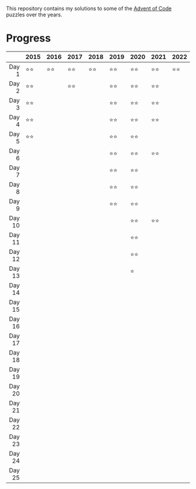 This repository contains my solutions to some of the [Advent of Code](https://adventofcode.com/) puzzles over the years.

# Progress

|      |2015            |2016            |2017            |2018            |2019            |2020            |2021            |2022            |
|-----:|----------------|----------------|----------------|----------------|----------------|----------------|----------------|----------------|
|Day 1 |&#x2B50;&#x2B50;|&#x2B50;&#x2B50;|&#x2B50;&#x2B50;|&#x2B50;&#x2B50;|&#x2B50;&#x2B50;|&#x2B50;&#x2B50;|&#x2B50;&#x2B50;|&#x2B50;&#x2B50;|
|Day 2 |&#x2B50;&#x2B50;|                |&#x2B50;&#x2B50;|                |&#x2B50;&#x2B50;|&#x2B50;&#x2B50;|&#x2B50;&#x2B50;|                |
|Day 3 |&#x2B50;&#x2B50;|                |                |                |&#x2B50;&#x2B50;|&#x2B50;&#x2B50;|&#x2B50;&#x2B50;|                |
|Day 4 |&#x2B50;&#x2B50;|                |                |                |&#x2B50;&#x2B50;|&#x2B50;&#x2B50;|&#x2B50;&#x2B50;|                |
|Day 5 |&#x2B50;&#x2B50;|                |                |                |&#x2B50;&#x2B50;|&#x2B50;&#x2B50;|                |                |
|Day 6 |                |                |                |                |&#x2B50;&#x2B50;|&#x2B50;&#x2B50;|&#x2B50;&#x2B50;|                |
|Day 7 |                |                |                |                |&#x2B50;&#x2B50;|&#x2B50;&#x2B50;|                |                |
|Day 8 |                |                |                |                |&#x2B50;&#x2B50;|&#x2B50;&#x2B50;|                |                |
|Day 9 |                |                |                |                |&#x2B50;&#x2B50;|&#x2B50;&#x2B50;|                |                |
|Day 10|                |                |                |                |                |&#x2B50;&#x2B50;|&#x2B50;&#x2B50;|                |
|Day 11|                |                |                |                |                |&#x2B50;&#x2B50;|                |                |
|Day 12|                |                |                |                |                |&#x2B50;&#x2B50;|                |                |
|Day 13|                |                |                |                |                |&#x2B50;        |                |                |
|Day 14|                |                |                |                |                |                |                |                |
|Day 15|                |                |                |                |                |                |                |                |
|Day 16|                |                |                |                |                |                |                |                |
|Day 17|                |                |                |                |                |                |                |                |
|Day 18|                |                |                |                |                |                |                |                |
|Day 19|                |                |                |                |                |                |                |                |
|Day 20|                |                |                |                |                |                |                |                |
|Day 21|                |                |                |                |                |                |                |                |
|Day 22|                |                |                |                |                |                |                |                |
|Day 23|                |                |                |                |                |                |                |                |
|Day 24|                |                |                |                |                |                |                |                |
|Day 25|                |                |                |                |                |                |                |                |
